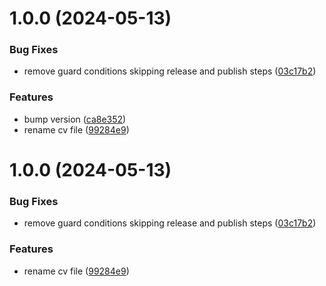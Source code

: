 # 1.0.0 (2024-05-13)


### Bug Fixes

* remove guard conditions skipping release and publish steps ([03c17b2](https://github.com/jack-kitto/resume/commit/03c17b2d3150dcd45af2c3f079fb7f1f43b46b45))


### Features

* bump version ([ca8e352](https://github.com/jack-kitto/resume/commit/ca8e352ce967bd582398cd66823c016af3fed7b2))
* rename cv file ([99284e9](https://github.com/jack-kitto/resume/commit/99284e9bfac04b7b09db6ee252f80cd4a45de2f2))

# 1.0.0 (2024-05-13)


### Bug Fixes

* remove guard conditions skipping release and publish steps ([03c17b2](https://github.com/jack-kitto/resume/commit/03c17b2d3150dcd45af2c3f079fb7f1f43b46b45))


### Features

* rename cv file ([99284e9](https://github.com/jack-kitto/resume/commit/99284e9bfac04b7b09db6ee252f80cd4a45de2f2))
